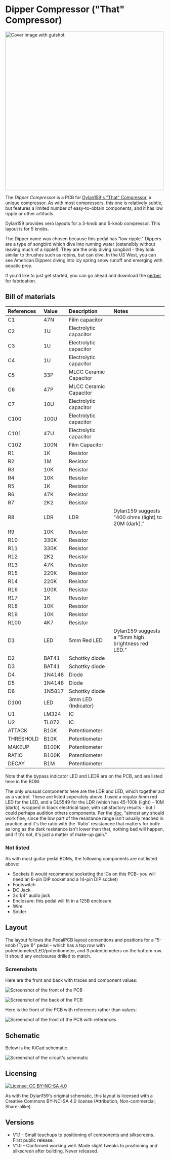 # Dipper Compressor ("That" Compressor)

<img src="https://github.com/RWLPedal/music-pcbs/blob/main/ShinyCowbird/images/dipper_compressor.png?raw=true" alt="Cover image with gutshot" height="500px">

The *Dipper Compressor* is a PCB for [Dylan159's "That" Compressor](https://bentfishbowl.wixsite.com/electronics/post/that-compressor), a unique compressor. As with most compressors, this one is relatively subtle, but features a limited number of easy-to-obtain components, and it has low ripple or other artifacts.

Dylan159 provides vero layouts for a 3-knob and 5-knob compressor. This layout is for 5 knobs.

The Dipper name was chosen because this pedal has "low ripple." Dippers are a type of songbird which dive into running water (ostensibly without leaving much of a ripple!). They are the only diving songbird - they look similar to thrushes such as robins, but can dive. In the US West, you can see American Dippers diving into icy spring snow runoff and emerging with aquatic prey.

If you'd like to just get started, you can go ahead and download the [gerber](https://github.com/RWLPedal/music-pcbs/raw/refs/heads/main/DipperCompressor/gerber.zip) for fabrication.

## Bill of materials

| **References** | **Value** | **Description**        | **Notes**                                           |
| :------------- | :-------- | :--------------------- | :-------------------------------------------------- |
| C1             | 47N       | Film capacitor         |                                                     |
| C2             | 1U        | Electrolytic capacitor |                                                     |
| C3             | 1U        | Electrolytic capacitor |                                                     |
| C4             | 1U        | Electrolytic capacitor |                                                     |
| C5             | 33P       | MLCC Ceramic Capacitor |                                                     |
| C6             | 47P       | MLCC Ceramic Capacitor |                                                     |
| C7             | 10U       | Electrolytic capacitor |                                                     |
| C100           | 100U      | Electrolytic capacitor |                                                     |
| C101           | 47U       | Electrolytic capacitor |                                                     |
| C102           | 100N      | Film Capacitor         |                                                     |
| R1             | 1K        | Resistor               |                                                     |
| R2             | 1M        | Resistor               |                                                     |
| R3             | 10K       | Resistor               |                                                     |
| R4             | 10K       | Resistor               |                                                     |
| R5             | 1K        | Resistor               |                                                     |
| R6             | 47K       | Resistor               |                                                     |
| R7             | 2K2       | Resistor               |                                                     |
| R8             | LDR       | LDR                    | Dylan159 suggests "400 ohms (light) to 20M (dark)." |
| R9             | 10K       | Resistor               |                                                     |
| R10            | 330K      | Resistor               |                                                     |
| R11            | 330K      | Resistor               |                                                     |
| R12            | 2K2       | Resistor               |                                                     |
| R13            | 47K       | Resistor               |                                                     |
| R15            | 220K      | Resistor               |                                                     |
| R14            | 220K      | Resistor               |                                                     |
| R16            | 100K      | Resistor               |                                                     |
| R17            | 1K        | Resistor               |                                                     |
| R18            | 10K       | Resistor               |                                                     |
| R19            | 10K       | Resistor               |                                                     |
| R100           | 4K7       | Resistor               |                                                     |
| D1             | LED       | 5mm Red LED            | Dylan159 suggests a "5mm high brightness red LED."  |
| D2             | BAT41     | Schottky diode         |                                                     |
| D3             | BAT41     | Schottky diode         |                                                     |
| D4             | 1N4148    | Diode                  |                                                     |
| D5             | 1N4148    | Diode                  |                                                     |
| D6             | 1N5817    | Schottky diode         |                                                     |
| D100           | LED       | 3mm LED (Indicator)    |                                                     |
| U1             | LM324     | IC                     |                                                     |
| U2             | TL072     | IC                     |                                                     |
| ATTACK         | B10K      | Potentiometer          |                                                     |
| THRESHOLD      | B10K      | Potentiometer          |                                                     |
| MAKEUP         | B100K     | Potentiometer          |                                                     |
| RATIO          | B100K     | Potentiometer          |                                                     |
| DECAY          | B1M       | Potentiometer          |                                                     |

Note that the bypass indicator LED and LEDR are on the PCB, and are listed here in the BOM.

The only unusual components here are the LDR and LED, which together act as a vactrol. These are listed seperately above. I used a regular 5mm red LED for the LED, and a GL5549 for the LDR (which has 45-100k (light) - 10M (dark)), wrapped in black electrical tape, with satisfactory results - but I could perhaps audition others components. Per the [doc](https://bentfishbowl.wixsite.com/electronics/post/that-compressor), "almost any should work fine, since the low part of the resistance range isn't usually reached in practice and it's the ratio with the 'Ratio' resistancee that matters for both: as long as the dark resistance isn't lower than that, nothing bad will happen, and if ti's not, it's just a matter of make-up gain."

### Not listed

As with most guitar pedal BOMs, the following components are not listed above:

* Sockets (I would recommend socketing the ICs on this PCB- you will need an 8-pin DIP socket and a 14-pin DIP socket)
* Footswitch
* DC Jack
* 2x 1/4" audio jack
* Enclosure: this pedal will fit in a 125B enclosure
* Wire
* Solder

## Layout

The layout follows the PedalPCB layout conventions and positions for a "5-knob (Type 1)" pedal - which has a top row with potentiometer/LED/potentiometer, and 3 potentiometers on the bottom row. It should any enclosures drilled to match.

### Screenshots

Here are the front and back with traces and component values:

![Screenshot of the front of the PCB](https://github.com/RWLPedal/music-pcbs/blob/main/DipperCompressor/images/pcb_front.png?raw=true)

![Screenshot of the back of the PCB](https://github.com/RWLPedal/music-pcbs/blob/main/DipperCompressor/images/pcb_back.png?raw=true)

Here is the front of the PCB with references rather than values:

![Screenshot of the front of the PCB with references](https://github.com/RWLPedal/music-pcbs/blob/main/DipperCompressor/images/pcb_references.png?raw=true)

## Schematic

Below is the KiCad schematic.

![Screenshot of the circuit's schematic](https://github.com/RWLPedal/music-pcbs/blob/main/DipperCompressor/images/schematic.png?raw=true)

## Licensing

[![License: CC BY-NC-SA 4.0](https://licensebuttons.net/l/by-nc-sa/4.0/80x15.png)](https://creativecommons.org/licenses/by-nc-sa/4.0/)

As with the Dylan159's original schematic, this layout is licensed with a Creative Commons BY-NC-SA 4.0 license (Attribution, Non-commercial, Share-alike).

## Versions

* V1.1 - Small touchups to positioning of components and silkscreens. First public release.
* V1.0 - Confirmed working well. Made slight tweaks to positioning and silkscreen after building. Never released.